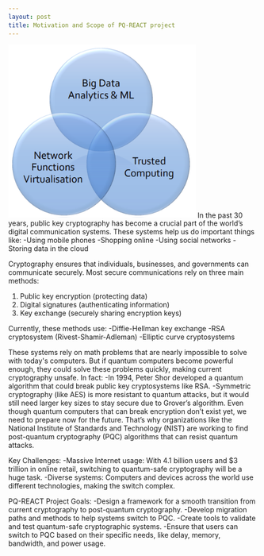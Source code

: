```yaml
---
layout: post
title: Motivation and Scope of PQ-REACT project
---
```




<img src="./images/benefits.png" alt="Project Image" style="width: 75%; height: auto;">
In the past 30 years, public key cryptography has become a crucial part of the world’s digital communication systems. These systems help us do important things like:
-Using mobile phones
-Shopping online
-Using social networks
-Storing data in the cloud

Cryptography ensures that individuals, businesses, and governments can communicate securely. Most secure communications rely on three main methods:
1. Public key encryption (protecting data)
2. Digital signatures (authenticating information)
3. Key exchange (securely sharing encryption keys)

Currently, these methods use:
-Diffie-Hellman key exchange
-RSA cryptosystem (Rivest-Shamir-Adleman)
-Elliptic curve cryptosystems

These systems rely on math problems that are nearly impossible to solve with today's computers. But if quantum computers become powerful enough, they could solve these problems quickly, making current cryptography unsafe. In fact:
-In 1994, Peter Shor developed a quantum algorithm that could break public key cryptosystems like RSA.
-Symmetric cryptography (like AES) is more resistant to quantum attacks, but it would still need larger key sizes to stay secure due to Grover’s algorithm.
Even though quantum computers that can break encryption don’t exist yet, we need to prepare now for the future. That’s why organizations like the National Institute of Standards and Technology (NIST) are working to find post-quantum cryptography (PQC) algorithms that can resist quantum attacks.

Key Challenges:
-Massive Internet usage: With 4.1 billion users and $3 trillion in online retail, switching to quantum-safe cryptography will be a huge task.
-Diverse systems: Computers and devices across the world use different technologies, making the switch complex.

PQ-REACT Project Goals:
-Design a framework for a smooth transition from current cryptography to post-quantum cryptography.
-Develop migration paths and methods to help systems switch to PQC.
-Create tools to validate and test quantum-safe cryptographic systems.
-Ensure that users can switch to PQC based on their specific needs, like delay, memory, bandwidth, and power usage.
